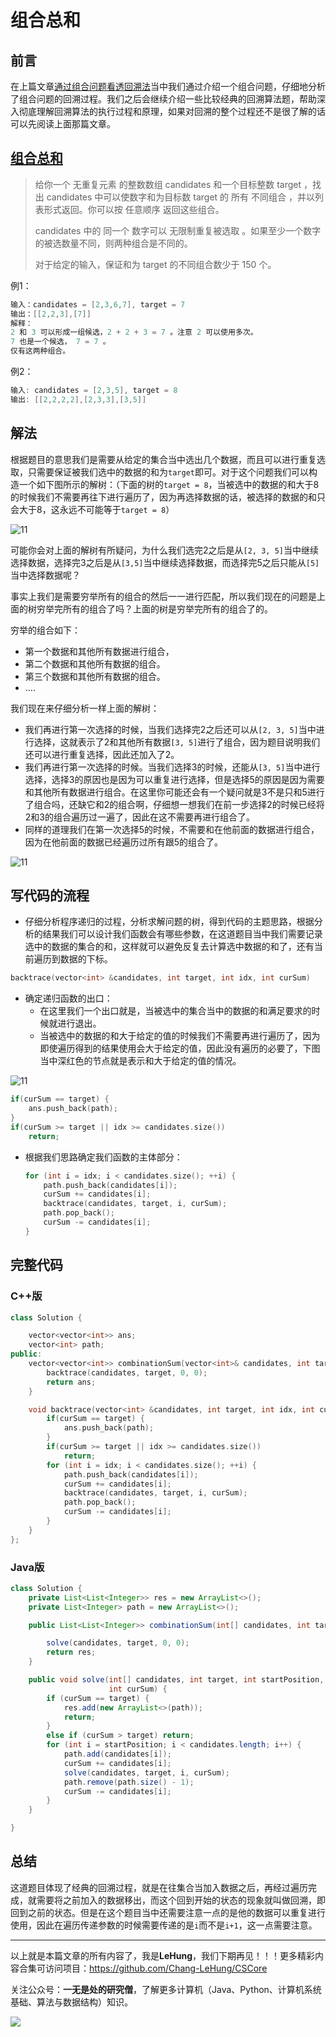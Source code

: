 # 组合总和

## 前言

在上篇文章[通过组合问题看透回溯法](https://mp.weixin.qq.com/s?__biz=Mzg3ODgyNDgwNg==&mid=2247486751&idx=1&sn=8e9cedd729d01ff8867fcb2c085ecbe3&chksm=cf0c9116f87b18002551eefcd773f4762d79d2c06614b304437bfcd382e14afa031d29cc4dcc&mpshare=1&scene=22&srcid=0921yRhazbXlqGuEZagKb0p9&sharer_sharetime=1663737871952&sharer_shareid=236a49567847c05f78e6b440ce6dabff#rd)当中我们通过介绍一个组合问题，仔细地分析了组合问题的回溯过程。我们之后会继续介绍一些比较经典的回溯算法题，帮助深入彻底理解回溯算法的执行过程和原理，如果对回溯的整个过程还不是很了解的话可以先阅读上面那篇文章。

## [组合总和](https://leetcode.cn/problems/combination-sum-ii/)

>给你一个 无重复元素 的整数数组 candidates 和一个目标整数 target ，找出 candidates 中可以使数字和为目标数 target 的 所有 不同组合 ，并以列表形式返回。你可以按 任意顺序 返回这些组合。
>
>candidates 中的 同一个 数字可以 无限制重复被选取 。如果至少一个数字的被选数量不同，则两种组合是不同的。 
>
>对于给定的输入，保证和为 target 的不同组合数少于 150 个。

例1：

```JAVA
输入：candidates = [2,3,6,7], target = 7
输出：[[2,2,3],[7]]
解释：
2 和 3 可以形成一组候选，2 + 2 + 3 = 7 。注意 2 可以使用多次。
7 也是一个候选， 7 = 7 。
仅有这两种组合。
```

例2：

```JAVA
输入: candidates = [2,3,5], target = 8
输出: [[2,2,2,2],[2,3,3],[3,5]]
```

## 解法

根据题目的意思我们是需要从给定的集合当中选出几个数据，而且可以进行重复选取，只需要保证被我们选中的数据的和为`target`即可。对于这个问题我们可以构造一个如下图所示的解树：（下面的树的`target = 8`，当被选中的数据的和大于8的时候我们不需要再往下进行遍历了，因为再选择数据的话，被选择的数据的和只会大于8，这永远不可能等于`target = 8`）

![11](../../images/backtrace/13.png)

可能你会对上面的解树有所疑问，为什么我们选完2之后是从`[2, 3, 5]`当中继续选择数据，选择完3之后是从`[3,5]`当中继续选择数据，而选择完5之后只能从`[5]`当中选择数据呢？

事实上我们是需要穷举所有的组合的然后一一进行匹配，所以我们现在的问题是上面的树穷举完所有的组合了吗？上面的树是穷举完所有的组合了的。

穷举的组合如下：

- 第一个数据和其他所有数据进行组合，
- 第二个数据和其他所有数据的组合。
- 第三个数据和其他所有数据的组合。
- ....

我们现在来仔细分析一样上面的解树：

- 我们再进行第一次选择的时候，当我们选择完2之后还可以从`[2, 3, 5]`当中进行选择，这就表示了2和其他所有数据`[3, 5]`进行了组合，因为题目说明我们还可以进行重复选择，因此还加入了2。
- 我们再进行第一次选择的时候。当我们选择3的时候，还能从`[3, 5]`当中进行选择，选择3的原因也是因为可以重复进行选择，但是选择5的原因是因为需要和其他所有数据进行组合。在这里你可能还会有一个疑问就是3不是只和5进行了组合吗，还缺它和2的组合啊，仔细想一想我们在前一步选择2的时候已经将2和3的组合遍历过一遍了，因此在这不需要再进行组合了。
- 同样的道理我们在第一次选择5的时候，不需要和在他前面的数据进行组合，因为在他前面的数据已经遍历过所有跟5的组合了。

![11](../../images/backtrace/14.png)

## 写代码的流程

- 仔细分析程序递归的过程，分析求解问题的树，得到代码的主题思路，根据分析的结果我们可以设计我们函数会有哪些参数，在这道题目当中我们需要记录选中的数据的集合的和，这样就可以避免反复去计算选中数据的和了，还有当前遍历到数据的下标。

```C++
backtrace(vector<int> &candidates, int target, int idx, int curSum)
```

- 确定递归函数的出口：
  - 在这里我们一个出口就是，当被选中的集合当中的数据的和满足要求的时候就进行退出。
  - 当被选中的数据的和大于给定的值的时候我们不需要再进行遍历了，因为即使遍历得到的结果使用会大于给定的值，因此没有遍历的必要了，下图当中深红色的节点就是表示和大于给定的值的情况。

![11](../../images/backtrace/12.png)

```C++
if(curSum == target) {
    ans.push_back(path);
}
if(curSum >= target || idx >= candidates.size())
    return;
```

- 根据我们思路确定我们函数的主体部分：

  ```C++
  for (int i = idx; i < candidates.size(); ++i) {
      path.push_back(candidates[i]);
      curSum += candidates[i];
      backtrace(candidates, target, i, curSum);
      path.pop_back();
      curSum -= candidates[i];
  }
  ```

## 完整代码

### C++版

```C++
class Solution {

    vector<vector<int>> ans;
    vector<int> path;
public:
    vector<vector<int>> combinationSum(vector<int>& candidates, int target) {
        backtrace(candidates, target, 0, 0);
        return ans;
    }

    void backtrace(vector<int> &candidates, int target, int idx, int curSum) {
        if(curSum == target) {
            ans.push_back(path);
        }
        if(curSum >= target || idx >= candidates.size())
            return;
        for (int i = idx; i < candidates.size(); ++i) {
            path.push_back(candidates[i]);
            curSum += candidates[i];
            backtrace(candidates, target, i, curSum);
            path.pop_back();
            curSum -= candidates[i];
        }
    }
};

```

### Java版

```JAVA
class Solution {
    private List<List<Integer>> res = new ArrayList<>();
    private List<Integer> path = new ArrayList<>();

    public List<List<Integer>> combinationSum(int[] candidates, int target) {

        solve(candidates, target, 0, 0);
        return res;
    }

    public void solve(int[] candidates, int target, int startPosition,
                      int curSum) {
        if (curSum == target) {
            res.add(new ArrayList<>(path));
            return;
        }
        else if (curSum > target) return;
        for (int i = startPosition; i < candidates.length; i++) {
            path.add(candidates[i]);
            curSum += candidates[i];
            solve(candidates, target, i, curSum);
            path.remove(path.size() - 1);
            curSum -= candidates[i];
        }
    }

}
```

## 总结

这道题目体现了经典的回溯过程，就是在往集合当加入数据之后，再经过遍历完成，就需要将之前加入的数据移出，而这个回到开始的状态的现象就叫做回溯，即回到之前的状态。但是在这个题目当中还需要注意一点的是他的数据可以重复进行使用，因此在遍历传递参数的时候需要传递的是`i`而不是`i+1`，这一点需要注意。

---

以上就是本篇文章的所有内容了，我是**LeHung**，我们下期再见！！！更多精彩内容合集可访问项目：<https://github.com/Chang-LeHung/CSCore>

关注公众号：**一无是处的研究僧**，了解更多计算机（Java、Python、计算机系统基础、算法与数据结构）知识。

![](https://img2022.cnblogs.com/blog/2519003/202207/2519003-20220703200459566-1837431658.jpg)

